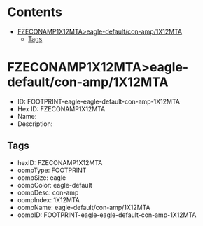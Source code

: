



Contents
========

* [FZECONAMP1X12MTA>eagle-default/con-amp/1X12MTA](#fzeconamp1x12mtaeagle-defaultcon-amp1x12mta)
	* [Tags](#tags)

# FZECONAMP1X12MTA>eagle-default/con-amp/1X12MTA

- ID: FOOTPRINT-eagle-eagle-default-con-amp-1X12MTA
- Hex ID: FZECONAMP1X12MTA
- Name: 
- Description: 

## Tags

- hexID: FZECONAMP1X12MTA
- oompType: FOOTPRINT
- oompSize: eagle
- oompColor: eagle-default
- oompDesc: con-amp
- oompIndex: 1X12MTA
- oompName: eagle-default/con-amp/1X12MTA
- oompID: FOOTPRINT-eagle-eagle-default-con-amp-1X12MTA
